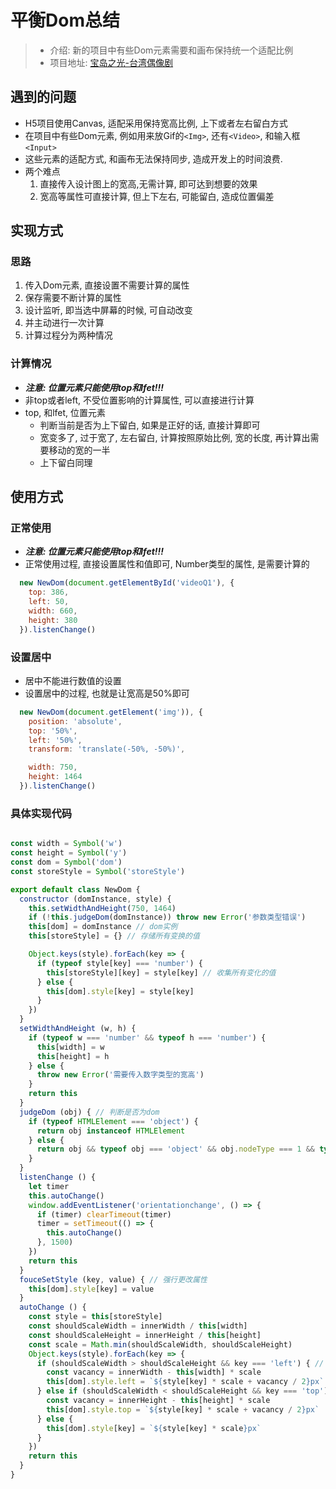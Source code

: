 # 平衡Dom总结

> * 介绍: 新的项目中有些Dom元素需要和画布保持统一个适配比例
> * 项目地址: [宝岛之光-台湾偶像剧](http://sugar.k.sohu.com/h5/1907_cp/index.html)

## 遇到的问题

* H5项目使用Canvas, 适配采用保持宽高比例, 上下或者左右留白方式
* 在项目中有些Dom元素, 例如用来放Gif的`<Img>`, 还有`<Video>`, 和输入框`<Input>`
* 这些元素的适配方式, 和画布无法保持同步, 造成开发上的时间浪费.
* 两个难点
  1. 直接传入设计图上的宽高,无需计算, 即可达到想要的效果
  2. 宽高等属性可直接计算, 但上下左右, 可能留白, 造成位置偏差

## 实现方式

### 思路

1. 传入Dom元素, 直接设置不需要计算的属性
2. 保存需要不断计算的属性
3. 设计监听, 即当选中屏幕的时候, 可自动改变
4. 并主动进行一次计算
5. 计算过程分为两种情况

### 计算情况

* ***注意: 位置元素只能使用top和lfet!!!***
* 非top或者left, 不受位置影响的计算属性, 可以直接进行计算
* top, 和lfet, 位置元素
  * 判断当前是否为上下留白, 如果是正好的话, 直接计算即可
  * 宽变多了, 过于宽了, 左右留白, 计算按照原始比例, 宽的长度, 再计算出需要移动的宽的一半
  * 上下留白同理

## 使用方式

### 正常使用

* ***注意: 位置元素只能使用top和lfet!!!***
* 正常使用过程, 直接设置属性和值即可, Number类型的属性, 是需要计算的

```js
  new NewDom(document.getElementById('videoQ1'), {
    top: 386,
    left: 50,
    width: 660,
    height: 380
  }).listenChange()
```

### 设置居中

* 居中不能进行数值的设置
* 设置居中的过程, 也就是让宽高是50%即可

```js
  new NewDom(document.getElement('img')), {
    position: 'absolute',
    top: '50%',
    left: '50%',
    transform: 'translate(-50%, -50%)',

    width: 750,
    height: 1464
  }).listenChange()
```

### 具体实现代码

```js

const width = Symbol('w')
const height = Symbol('y')
const dom = Symbol('dom')
const storeStyle = Symbol('storeStyle')

export default class NewDom {
  constructor (domInstance, style) {
    this.setWidthAndHeight(750, 1464)
    if (!this.judgeDom(domInstance)) throw new Error('参数类型错误')
    this[dom] = domInstance // dom实例
    this[storeStyle] = {} // 存储所有变换的值

    Object.keys(style).forEach(key => {
      if (typeof style[key] === 'number') {
        this[storeStyle][key] = style[key] // 收集所有变化的值
      } else {
        this[dom].style[key] = style[key]
      }
    })
  }
  setWidthAndHeight (w, h) {
    if (typeof w === 'number' && typeof h === 'number') {
      this[width] = w
      this[height] = h
    } else {
      throw new Error('需要传入数字类型的宽高')
    }
    return this
  }
  judgeDom (obj) { // 判断是否为dom
    if (typeof HTMLElement === 'object') {
      return obj instanceof HTMLElement
    } else {
      return obj && typeof obj === 'object' && obj.nodeType === 1 && typeof obj.nodeName === 'string'
    }
  }
  listenChange () {
    let timer
    this.autoChange()
    window.addEventListener('orientationchange', () => {
      if (timer) clearTimeout(timer)
      timer = setTimeout(() => {
        this.autoChange()
      }, 1500)
    })
    return this
  }
  fouceSetStyle (key, value) { // 强行更改属性
    this[dom].style[key] = value
  }
  autoChange () {
    const style = this[storeStyle]
    const shouldScaleWidth = innerWidth / this[width]
    const shouldScaleHeight = innerHeight / this[height]
    const scale = Math.min(shouldScaleWidth, shouldScaleHeight)
    Object.keys(style).forEach(key => {
      if (shouldScaleWidth > shouldScaleHeight && key === 'left') { // 宽变化多, 左右留白
        const vacancy = innerWidth - this[width] * scale
        this[dom].style.left = `${style[key] * scale + vacancy / 2}px`
      } else if (shouldScaleWidth < shouldScaleHeight && key === 'top') { // 上下留白
        const vacancy = innerHeight - this[height] * scale
        this[dom].style.top = `${style[key] * scale + vacancy / 2}px`
      } else {
        this[dom].style[key] = `${style[key] * scale}px`
      }
    })
    return this
  }
}

```
